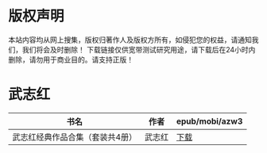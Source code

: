 # 版权声明

本站内容均从网上搜集，版权归著作人及版权方所有，如侵犯您的权益，请通知我们，我们将会及时删除！ 下载链接仅供宽带测试研究用途，请下载后在24小时内删除，请勿用于商业目的。请支持正版！

# 武志红

| 书名 | 作者 | epub/mobi/azw3 |
| --- | --- | --- |
| 武志红经典作品合集（套装共4册） | 武志红 | [下载](https://url89.ctfile.com/f/31084289-1357037191-fad441?p=8866) |
